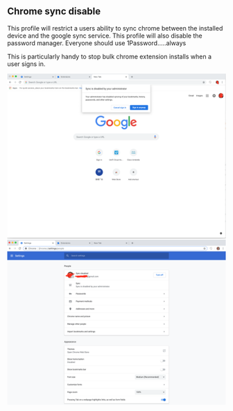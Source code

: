 ## Chrome sync disable

This profile will restrict a users ability to sync chrome between the installed device and the google sync service. This profile will also disable the password manager. Everyone should use 1Password.....always  

This is particularly handy to stop bulk chrome extension installs when a user signs in.  

![Chrome](img/chrome1.png?=raw=true)
![Chrome2](img/chrome2.png?raw=true)
